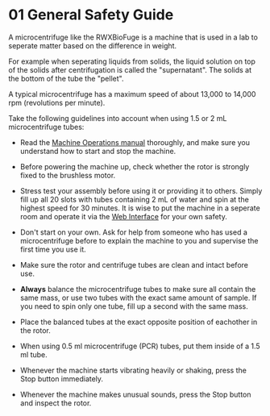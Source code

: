 01 General Safety Guide
=======================

A microcentrifuge like the RWXBioFuge is a machine that is used in a lab to seperate matter based on the difference in weight.

For example when seperating liquids from solids, the liquid solution on top of the solids after centrifugation is called the "supernatant". The solids at the bottom of the tube the "pellet".

A typical microcentrifuge has a maximum speed of about 13,000 to 14,000 rpm (revolutions per minute). 

Take the following guidelines into account when using 1.5 or 2 mL microcentrifuge tubes:

- Read the [Machine Operations manual][1] thoroughly, and make sure you understand how to start and stop the machine.

- Before powering the machine up, check whether the rotor is strongly fixed to the brushless motor.

- Stress test your assembly before using it or providing it to others. Simply fill up all 20 slots with tubes containing 2 mL of water and spin at the highest speed for 30 minutes. It is wise to put the machine in a seperate room and operate it via the [Web Interface][2] for your own safety.

- Don't start on your own. Ask for help from someone who has used a microcentrifuge before to explain the machine to you and supervise the first time you use it.
 
- Make sure the rotor and centrifuge tubes are clean and intact before use.

- **Always** balance the microcentrifuge tubes to make sure all contain the same mass, or use two tubes with the exact same amount of sample. If you need to spin only one tube, fill up a second with the same mass.

- Place the balanced tubes at the exact opposite position of eachother in the rotor.

- When using 0.5 ml microcentrifuge (PCR) tubes, put them inside of a 1.5 ml tube.

- Whenever the machine starts vibrating heavily or shaking, press the Stop button immediately.

- Whenever the machine makes unusual sounds, press the Stop button and inspect the rotor.

[1]:https://github.com/PieterVanBoheemen/RWXBioFuge/blob/master/Docs/02-Machine-Operations.md
[2]:https://github.com/PieterVanBoheemen/RWXBioFuge/blob/master/Docs/03-Web-Interface.md
